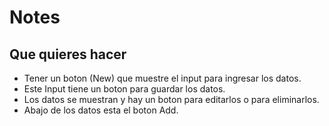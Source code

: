 # Notes

## Que quieres hacer
- Tener un boton (New) que muestre el input para ingresar los datos.
- Este Input tiene un boton para guardar los datos.
- Los datos se muestran y hay un boton para editarlos o para eliminarlos.
- Abajo de los datos esta el boton Add.
